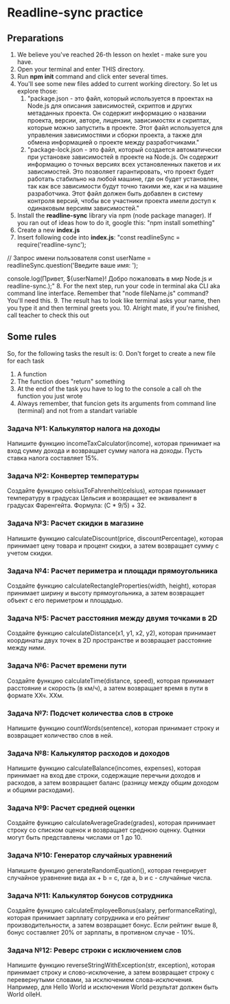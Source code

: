 # Readline-sync practice

## Preparations
1. We believe you've reached 26-th lesson on hexlet - make sure you have.
2. Open your terminal and enter THIS directory.
3. Run __npm init__ command and click enter several times.
4. You'll see some new files added to current working directory. So let us explore those: 
    1. "package.json - это файл, который используется в проектах на Node.js для описания зависимостей, скриптов и других метаданных проекта. Он содержит информацию о названии проекта, версии, авторе, лицензии, зависимостях и скриптах, которые можно запустить в проекте. Этот файл используется для управления зависимостями и сборки проекта, а также для обмена информацией о проекте между разработчиками."
    2. "package-lock.json - это файл, который создается автоматически при установке зависимостей в проекте на Node.js. Он содержит информацию о точных версиях всех установленных пакетов и их зависимостей. Это позволяет гарантировать, что проект будет работать стабильно на любой машине, где он будет установлен, так как все зависимости будут точно такими же, как и на машине разработчика. Этот файл должен быть добавлен в систему контроля версий, чтобы все участники проекта имели доступ к одинаковым версиям зависимостей."
5. Install the __readline-sync__ library via npm (node package manager). If you ran out of ideas how to do it, google this: "npm install something"
6. Create a new __index.js__ 
7. Insert following code into __index.js__:
"const readlineSync = require('readline-sync');

// Запрос имени пользователя
const userName = readlineSync.question('Введите ваше имя: ');

console.log(Привет, ${userName}! Добро пожаловать в мир Node.js и readline-sync.);"
8. For the next step, run your code in terminal aka CLI aka command line interface. Remember that "node fileName.js" command? You'll need this.
9. The result has to look like terminal asks your name, then you type it and then terminal greets you.
10. Alright mate, if you're finished, call teacher to check this out

## Some rules
So, for the following tasks the result is:
0. Don't forget to create a new file for each task
1. A function
2. The function does "return" something
3. At the end of the task you have to log to the console a call oh the function you just wrote
4. Always remember, that funcion gets its arguments from command line (terminal) and not from a standart variable 

### Задача №1: Калькулятор налога на доходы

Напишите функцию incomeTaxCalculator(income), которая принимает на вход сумму дохода и возвращает сумму налога на доходы. Пусть ставка налога составляет 15%.

### Задача №2: Конвертер температуры

Создайте функцию celsiusToFahrenheit(celsius), которая принимает температуру в градусах Цельсия и возвращает ее эквивалент в градусах Фаренгейта. Формула: (C * 9/5) + 32.

### Задача №3: Расчет скидки в магазине

Напишите функцию calculateDiscount(price, discountPercentage), которая принимает цену товара и процент скидки, а затем возвращает сумму с учетом скидки.

### Задача №4: Расчет периметра и площади прямоугольника

Создайте функцию calculateRectangleProperties(width, height), которая принимает ширину и высоту прямоугольника, а затем возвращает объект с его периметром и площадью.

### Задача №5: Расчет расстояния между двумя точками в 2D

Создайте функцию calculateDistance(x1, y1, x2, y2), которая принимает координаты двух точек в 2D пространстве и возвращает расстояние между ними.

### Задача №6: Расчет времени пути

Создайте функцию calculateTime(distance, speed), которая принимает расстояние и скорость (в км/ч), а затем возвращает время в пути в формате ХХч. ХХм. 

### Задача №7: Подсчет количества слов в строке

Напишите функцию countWords(sentence), которая принимает строку и возвращает количество слов в ней.

### Задача №8: Калькулятор расходов и доходов

Напишите функцию calculateBalance(incomes, expenses), которая принимает на вход две строки, содержащие перечьни доходов и расходов, а затем возвращает баланс (разницу между общим доходом и общими расходами).

### Задача №9: Расчет средней оценки

Создайте функцию calculateAverageGrade(grades), которая принимает строку со списком оценок и возвращает среднюю оценку. Оценки могут быть представлены числами от 1 до 10.

 
### Задача №10: Генератор случайных уравнений

Напишите функцию generateRandomEquation(), которая генерирует случайное уравнение вида ax + b = c, где a, b и c - случайные числа.

### Задача №11: Калькулятор бонусов сотрудника

Создайте функцию calculateEmployeeBonus(salary, performanceRating), которая принимает зарплату сотрудника и его рейтинг производительности, а затем возвращает бонус. Если рейтинг выше 8, бонус составляет 20% от зарплаты, в противном случае - 10%.

### Задача №12: Реверс строки с исключением слов

Напишите функцию reverseStringWithException(str, exception), которая принимает строку и слово-исключение, а затем возвращает строку с перевернутыми словами, за исключением слова-исключения. Например, для Hello World и исключения World результат должен быть World olleH.